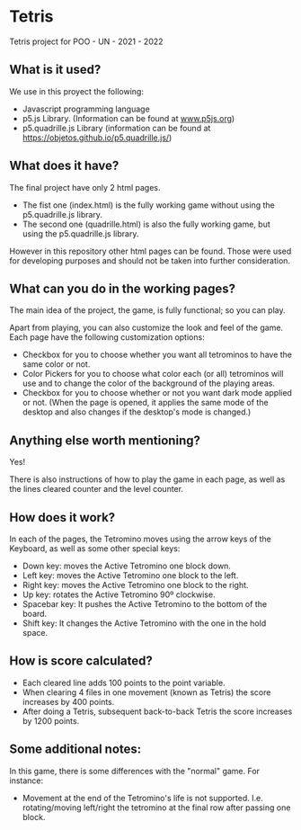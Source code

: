 # Tetris
Tetris project for POO - UN - 2021 - 2022

## What is it used?
We use in this proyect the following:
- Javascript programming language
- p5.js Library. (Information can be found at www.p5js.org)
- p5.quadrille.js Library (information can be found at https://objetos.github.io/p5.quadrille.js/)

## What does it have?
The final project have only 2 html pages.
- The fist one (index.html) is the fully working game without using the p5.quadrille.js library.
- The second one (quadrille.html) is also the fully working game, but using the p5.quadrille.js library. 


However in this repository other html pages can be found. Those were used for developing purposes and should not be taken into further consideration.

## What can you do in the working pages?
The main idea of the project, the game, is fully functional; so you can play.


Apart from playing, you can also customize the look and feel of the game. Each page have the following customization options:
- Checkbox for you to choose whether you want all tetrominos to have the same color or not.
- Color Pickers for you to choose what color each (or all) tetrominos will use and to change the color of the background of the playing areas.
- Checkbox for you to choose whether or not you want dark mode applied or not. (When the page is opened, it applies the same mode of the desktop and also changes if the desktop's mode is changed.)

## Anything else worth mentioning?
Yes!


There is also instructions of how to play the game in each page, as well as the lines cleared counter and the level counter.

## How does it work?
In each of the pages, the Tetromino moves using the arrow keys of the Keyboard, as well as some other special keys:
- Down key: moves the Active Tetromino one block down.
- Left key: moves the Active Tetromino one block to the left.
- Right key: moves the Active Tetromino one block to the right.
- Up key: rotates the Active Tetromino 90º clockwise.
- Spacebar key: It pushes the Active Tetromino to the bottom of the board. 
- Shift key: It changes the Active Tetromino with the one in the hold space.

## How is score calculated?
- Each cleared line adds 100 points to the point variable.
- When clearing 4 files in one movement (known as Tetris) the score increases by 400 points.
- After doing a Tetris, subsequent back-to-back Tetris the score increases by 1200 points.

## Some additional notes:
In this game, there is some differences with the "normal" game. For instance:
- Movement at the end of the Tetromino's life is not supported. I.e. rotating/moving left/right the tetromino at the final row after passing one block.